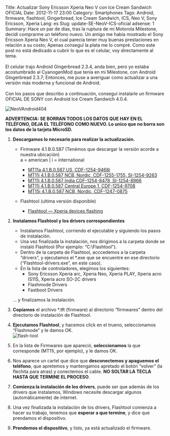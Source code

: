 Title: Actualizar Sony Ericsson Xperia Neo V con Ice Cream Sandwich OFICIAL
Date: 2012-11-17 23:00
Category: Smartphones
Tags: Android, firmware, flashtool, Gingerbread, Ice Cream Sandwich, ICS, Neo V, Sony Ericsson, Xperia
Lang: es
Slug: update-SE-NeoV-ICS-oficial 
adsense: 1
Summary: Hace un par de días, tras la ruptura de mi Motorola Milestone, decidí comprarme un teléfono nuevo. Un amigo me había mostrado el Sony Ericsson Xperia Neo V, el cual parecía tener muy buenas prestaciones en relación a su costo; Apenas conseguí la plata me lo compré. Como este post no está dedicado a cubrir lo que es el celular, voy directamente al tema.</br></br>El celular trajo Android Gingerbread 2.3.4, anda bien, pero yo estaba acostumbrado al CyanogenMod que tenía en mi Milestone, con Android Gingerbread 2.3.7; Entonces, me puse a averiguar como actualizar a una versión más moderna y funcional de Android.</br></br>Con los pasos que describo a continuación, conseguí instalarle un firmware OFICIAL DE SONY con Android Ice Cream Sandwich 4.0.4.

![NeoVAndroid404](/images/article/2012/11/NeoVLogoyAndroid404.jpg)


**ADVERTENCIA: SE BORRAN TODOS LOS DATOS QUE HAY EN EL TELÉFONO, DEJA EL TELÉFONO COMO NUEVO. Lo unico que no borra son los datos de la tarjeta MicroSD.**  

1. **Descargamos lo necesario para realizar la actualización.**  
    * Firmware 4.1.B.0.587 (Tenémos que descargar la versión acorde a nuestra ubicación)  
    a = american | i = international
        * [MT11a 4.1.B.0.587 US, CDF-1254-9468i](http://adf.ly/deDZU)  
        * [MT11i 4.1.B.0.587 NCB, Nordic, CDF-1255-1755, SI-1254-9263](http://adf.ly/deDZU)  
        * [MT11i 4.1.B.0.587 India CDF-1254-8478, SI-1254-8966](http://adf.ly/deDch)  
        * [MT11i 4.1.B.0.587 Central Europe 1, CDF-1254-9708](http://adf.ly/deDeF)  
        * [MT15i 4.1.B.0.587 NCB, Nordic, CDF-1247-0875](http://adf.ly/deDft)  

    *  Flashtool (ultima versión disponible)  
        * [Flashtool — Xperia devices flashing](http://adf.ly/uUJeV)  

2. **Instalamos Flashtool y los drivers correspondientes**  
    * Instalamos Flashtool, corriendo el ejecutable y siguiendo los pasos de instalación.  
    * Una vez finalizada la instalación, nos dirigimos a la carpeta donde se instaló Flashtool (Por ejemplo: “C:\Flashtool”).  
    * Dentro de la carpeta de Flashtool, acccedemos a la carpeta “drivers”, y ejecutamos el *.exe que se encuentre en ese directorio (“Flashtool-drivers.exe”, en este caso).  
    * En la lista de controladores, elegimos los siguientes:  
        * Sony Ericsson Xperia arc, Xperia Neo, Xperia PLAY, Xperia acro IS11S, Xperia acro SO-2C drivers  
        * Flashmode Drivers  
        * Fastboot Drivers  

    ... y finalizamos la instalación.

3. **Copiamos** el archivo *.tft (firmware) al directorio “firmwares” dentro del directorio de instalación de Flashtool.  

4. **Ejecutamos Flashtool**, y hacemos click en el trueno, seleccionamos “Flashmode” y le damos OK.  
    ![flash-tool](/images/article/2012/11/flashtool-flashmode.png)
5. En la lista de Firmwares que apareció, **seleccionamos** la que corresponde (MT11i, por ejemplo), y le damos OK.  

6. Nos aparece un cartel que dice que **desconectemos y apaguemos el teléfono**, que apretemos y mantengamos apretado el botón “volver” (la flechita para atras) y conectemos el cable. **NO SOLTAR LA TECLA HASTA QUE TERMINE EL PROCESO**.  

7. **Comienza la instalación de los drivers**, puede ser que además de los drivers que instalamos, Windows necesite descargar algunos (automáticamente) de internet.  

8. Una vez finalizada la instalación de los drivers, Flashtool comienza a hacer su trabajo, tenemos que **esperar a que termine**, y dice que prendamos el dispositivo.  

9. **Prendemos el dispositivo**, y listo, ya está actualizado el firmware.
